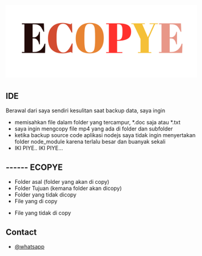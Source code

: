 
<h1 align="center">
 <img src="https://raw.githubusercontent.com/catursawahlunto/catursawahlunto/main/ecopye.svg"/>
</h1>

## IDE 
Berawal dari saya sendiri kesulitan saat backup data,
saya ingin 
- memisahkan file dalam folder yang tercampur, *.doc saja atau *.txt
- saya ingin mengcopy file mp4 yang ada di folder dan subfolder
- ketika backup source code aplikasi nodejs saya tidak ingin menyertakan folder node_module karena terlalu besar dan buanyak sekali
- IKI PIYE.. IKI PIYE...


## ------ ECOPYE
- Folder asal (folder yang akan di copy)
- Folder Tujuan (kemana folder akan dicopy)
- Folder yang tidak dicopy
- File yang di copy
+ File yang tidak di copy

## Contact
- [@whatsapp](https://wa.me/6282133381777)
